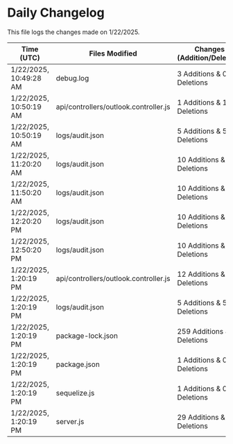 # Daily Changelog

This file logs the changes made on 1/22/2025.

| Time (UTC)             | Files Modified                    | Changes (Addition/Deletion) |
|------------------------|-----------------------------------|-----------------------------|
| 1/22/2025, 10:49:28 AM | debug.log | 3 Additions & 0 Deletions |
| 1/22/2025, 10:50:19 AM | api/controllers/outlook.controller.js | 1 Additions & 1 Deletions|
| 1/22/2025, 10:50:19 AM | logs/audit.json | 5 Additions & 5 Deletions|
| 1/22/2025, 11:20:20 AM | logs/audit.json | 10 Additions & 10 Deletions|
| 1/22/2025, 11:50:20 AM | logs/audit.json | 10 Additions & 10 Deletions|
| 1/22/2025, 12:20:20 PM | logs/audit.json | 10 Additions & 10 Deletions|
| 1/22/2025, 12:50:20 PM | logs/audit.json | 10 Additions & 10 Deletions|
| 1/22/2025, 1:20:19 PM | api/controllers/outlook.controller.js | 12 Additions & 30 Deletions|
| 1/22/2025, 1:20:19 PM | logs/audit.json | 5 Additions & 5 Deletions|
| 1/22/2025, 1:20:19 PM | package-lock.json | 259 Additions & 92 Deletions|
| 1/22/2025, 1:20:19 PM | package.json | 1 Additions & 0 Deletions|
| 1/22/2025, 1:20:19 PM | sequelize.js | 1 Additions & 0 Deletions|
| 1/22/2025, 1:20:19 PM | server.js | 29 Additions & 20 Deletions|
